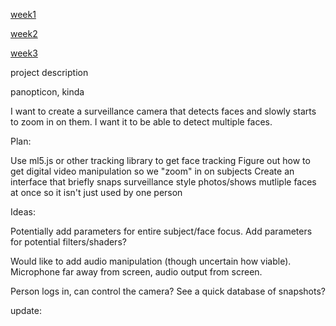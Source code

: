[week1](https://paul.tube/-ims-2025-paul/ims01)

[week2](https://paul.tube/-ims-2025-paul/ims02)

[week3](https://paul.tube/-ims-2025-paul/ims03)

project description

panopticon, kinda

I want to create a surveillance camera that detects faces and slowly starts to zoom in on them. I want it to be able to detect multiple faces.

Plan:

Use ml5.js or other tracking library to get face tracking Figure out how to get digital video manipulation so we "zoom" in on subjects Create an interface that briefly snaps surveillance style photos/shows mutliple faces at once so it isn't just used by one person

Ideas:

Potentially add parameters for entire subject/face focus. Add parameters for potential filters/shaders?

Would like to add audio manipulation (though uncertain how viable). Microphone far away from screen, audio output from screen.

Person logs in, can control the camera? See a quick database of snapshots?


update: